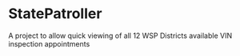 # StatePatroller
A project to allow quick viewing of all 12 WSP Districts available VIN inspection appointments 
